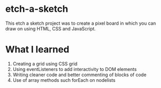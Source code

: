 # etch-a-sketch

This etch a sketch project was to create a pixel board in which you can draw on using HTML, CSS and JavaScript.

# What I learned
1. Creating a grid using CSS grid
2. Using eventListeners to add interactivity to DOM elements
3. Writing cleaner code and better commenting of blocks of code
4. Use of array methods such forEach on nodelists